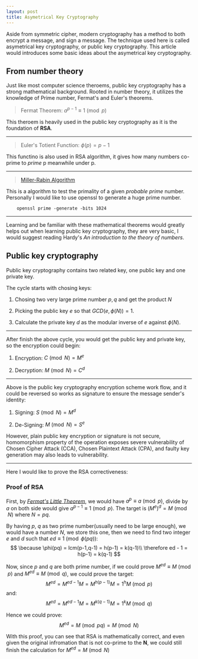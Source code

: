 ```yaml
---
layout: post
title: Asymetrical Key Cryptography
---
```


Aside from symmetric cipher, modern cryptography has a method to both encrypt a message, and sign a message. The technique used here is called asymetrical key cryptography, or public key cryptography. This article would introduces some basic ideas about the asymetrical key cryptography.

## From number theory

Just like most computer science theroems, public key cryptography has a strong mathematical background. Rooted in number theory, it utilizes the knowledge of Prime number, Fermat's and Euler's theorems.

> Fermat Theorem: $a^{p-1} \equiv 1 \pmod{p}$

This theroem is heavily used in the public key cryptography as it is the foundation of **RSA**.

---

> Euler's Totient Function: $\phi(p) = p-1$

This functino is also used in RSA algorithm, it gives how many numbers co-prime to *prime* p meanwhile under p.

---

> [Miller-Rabin Algorithm](https://www.geeksforgeeks.org/primality-test-set-3-miller-rabin/)

This is a algorithm to test the primality of a given *probable prime* number. Personally I would like to use openssl to generate a huge prime number.

```
	openssl prime -generate -bits 1024
```

---

Learning and be familiar with these mathematical theorems would greatly helps out when learning public key cryptography, they are very basic, I would suggest reading Hardy's *An introduction to the theory of numbers*.

## Public key cryptography

Public key cryptography contains two related key, one public key and one private key.

The cycle starts with chosing keys:

1. Chosing two very large prime number $p,q$ and get the product $N$

2. Picking the public key $e$ so that $GCD(e, \phi(N)) = 1$.

3. Calculate the private key $d$ as the modular inverse of $e$ against $\phi(N)$.

---

After finish the above cycle, you would get the public key and private key, so the encryption could begin:

1. Encryption: $C \pmod N = M^e$

2. Decryption: $M \pmod N = C^d$

---

Above is the public key cryptography encryption scheme work flow, and it could be reversed so works as signature to ensure the message sender's identity:

1. Signing: $S \pmod N = M^d$

2. De-Signing: $M \pmod N =S^e$

However, plain public key encryption or signature is not secure, homomorphism property of the operation exposes severe vulnerability of Chosen Cipher Attack (CCA), Chosen Plaintext Attack (CPA), and faulty key generation may also leads to vulnerability.

---

Here I would like to prove the RSA correctiveness:

### Proof of RSA

First, by *[Fermat's Little Theorem](https://en.wikipedia.org/wiki/Fermat%27s_little_theorem)*, we would have $a^p \equiv a \pmod p$, divide by $a$ on both side would give $a^{p-1} \equiv 1\pmod p$. The target is $(M^e)^d = M\pmod N$ where $N=pq$.

By having $p$, $q$ as two prime number(usually need to be large enough), we would have a number $N$, we store this one, then we need to find two integer $e$ and $d$ such that $ed \equiv 1 \pmod{\phi(pq)}$:
$$
   \because \phi(pq) = lcm(p-1,q-1) = h(p-1) = k(q-1)\\
    \therefore ed - 1 = h(p-1) = k(q-1)
$$

Now, since $p$ and $q$ are both prime number, if we could prove $M^{ed} \equiv M \pmod p$ and $M^{ed} \equiv M \pmod q$, we could prove the target:
$$
    M^{ed} = M^{ed-1}M = M^{h(p-1)}M = 1^hM \pmod p
$$
and:
$$
    M^{ed} = M^{ed-1}M = M^{k(q-1)}M = 1^kM \pmod q
$$

Hence we could prove:
$$
    M^{ed} = M \pmod{pq} = M\pmod N
$$

With this proof, you can see that RSA is mathematically correct, and even given the original infromation that is not co-prime to the **N**, we could still finish the calculation for $M^{ed} = M \pmod N$
